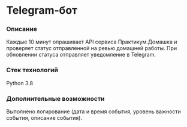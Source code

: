 # Telegram-бот

### Описание 

Каждые 10 минут опрашивает API сервиса Практикум.Домашка и проверяет статус отправленной на ревью домашней работы. При обновлении статуса отправляет уведомление в Telegram.

### Стек технологий

Python 3.8

### Дополнительные возможности

Выполнено логирование (дата и время события, уровень важности события, описание события).
